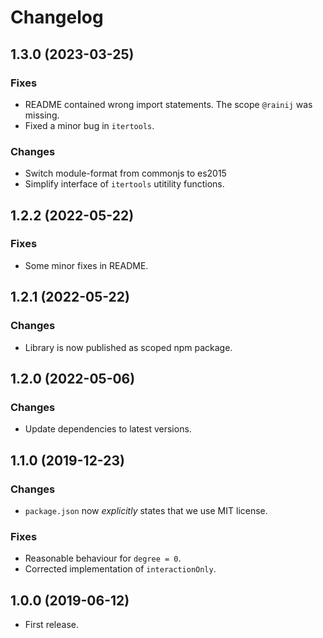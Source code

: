 # Changelog

## 1.3.0 (2023-03-25)

### Fixes

- README contained wrong import statements. The scope `@rainij` was missing.
- Fixed a minor bug in `itertools`.

### Changes

- Switch module-format from commonjs to es2015
- Simplify interface of `itertools` utitility functions.

## 1.2.2 (2022-05-22)

### Fixes

- Some minor fixes in README.

## 1.2.1 (2022-05-22)

### Changes

- Library is now published as scoped npm package.

## 1.2.0 (2022-05-06)

### Changes

- Update dependencies to latest versions.

## 1.1.0 (2019-12-23)

### Changes

- `package.json` now *explicitly* states that we use MIT license.

### Fixes

- Reasonable behaviour for `degree = 0`.
- Corrected implementation of `interactionOnly`.

## 1.0.0 (2019-06-12)

- First release.
